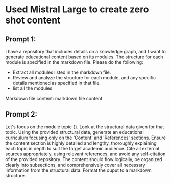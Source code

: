 # Used Mistral Large to create zero shot content

## Prompt 1:

I have a repository that includes details on a knowledge graph, and I want to generate educational content based on its modules. The structure for each module is specified in the markdown file.
Please do the following:

- Extract all modules listed in the markdown file.
- Review and analyze the structure for each module, and any specific details mentioned as specified in that file.
- list all the modules

Markdown file content:
markdown file content

## Prompt 2:

Let's focus on the module topic {}. Look at the structural data given for that topic. Using the provided structural data, generate an educational curriculum focusing only on the 'Content' and 'References' sections. Ensure the content section is highly detailed and lengthy, thoroughly explaining each topic in depth to suit the target academic audience. Cite all external sources appropriately, using relevant references, and avoid any self-citation of the provided repository. The content should flow logically, be organized clearly into subsections, and comprehensively cover all necessary information from the structural data. Format the ouput to a markdown structure.
